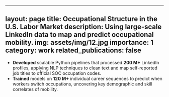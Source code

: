 
---
layout: page
title: Occupational Structure in the U.S. Labor Market
description: Using large-scale LinkedIn data to map and predict occupational mobility.
img: assets/img/12.jpg
importance: 1
category: work
related_publications: false
---

- **Developed** scalable Python pipelines that processed **200 M+** LinkedIn profiles, applying NLP techniques to clean text and map self-reported job titles to official SOC occupation codes.  
- **Trained** models on **120 M+** individual career sequences to predict when workers switch occupations, uncovering key demographic and skill correlates of mobility.
